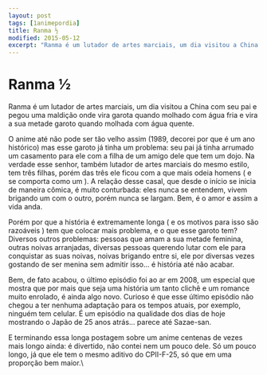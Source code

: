 ```yaml
---
layout: post
tags: [1animepordia]
title: Ranma ½
modified: 2015-05-12
excerpt: "Ranma é um lutador de artes marciais, um dia visitou a China com seu pai e pegou uma maldição onde vira garota quando molhado com água fria e vira a sua metade garoto quando molhada com água quente."
---
```


Ranma ½
=======

Ranma é um lutador de artes marciais, um dia visitou a China com seu pai
e pegou uma maldição onde vira garota quando molhado com água fria e
vira a sua metade garoto quando molhada com água quente.

O anime até não pode ser tão velho assim (1989, decorei por que é um ano
histórico) mas esse garoto já tinha um problema: seu pai já tinha
arrumado um casamento para ele com a filha de um amigo dele que tem um
dojo. Na verdade esse senhor, também lutador de artes marciais do mesmo
estilo, tem três filhas, porém das três ele ficou com a que mais odeia
homens ( e se comporta como um ). A relação desse casal, que desde o
início se inicia de maneira cômica, é muito conturbada: eles nunca se
entendem, vivem brigando um com o outro, porém nunca se largam. Bem, é o
amor e assim a vida anda.

Porém por que a história é extremamente longa ( e os motivos para isso
são razoáveis ) tem que colocar mais problema, e o que esse garoto tem?
Diversos outros problemas: pessoas que amam a sua metade feminina,
outras noivas arranjadas, diversas pessoas querendo lutar com ele para
conquistar as suas noivas, noivas brigando entre si, ele por diversas
vezes gostando de ser menina sem admitir isso… é história até não
acabar.

Bem, de fato acabou, o último episódio foi ao ar em 2008, um especial
que mostra que por mais que seja uma história um tanto clichê e um
romance muito enrolado, é ainda algo novo. Curioso é que esse último
episódio não chegou a ter nenhuma adaptação para os tempos atuais, por
exemplo, ninguém tem celular. É um episódio na qualidade dos dias de
hoje mostrando o Japão de 25 anos atrás… parece até Sazae-san.

E terminando essa longa postagem sobre um anime centenas de vezes mais
longo ainda: é divertido, não contei nem um pouco dele. Só um pouco
longo, já que ele tem o mesmo aditivo do CPII-F-25, só que em uma
proporção bem maior.\


